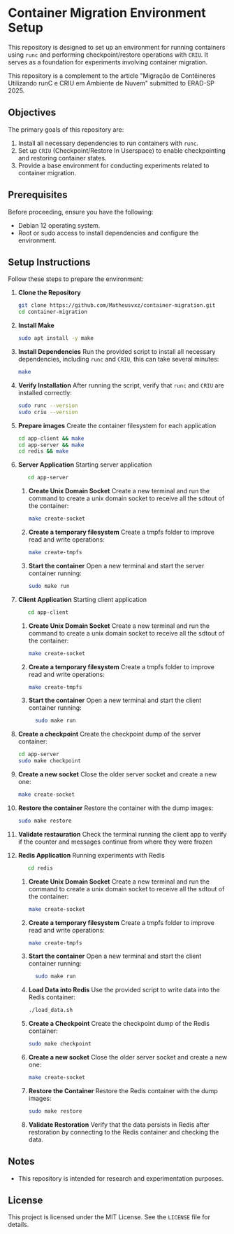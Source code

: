 # Container Migration Environment Setup

This repository is designed to set up an environment for running containers using `runc` and performing checkpoint/restore operations with `CRIU`. It serves as a foundation for experiments involving container migration.

This repository is a complement to the article "Migração de Contêineres Utilizando runC e CRIU em Ambiente de Nuvem" submitted to ERAD-SP 2025.

## Objectives

The primary goals of this repository are:
1. Install all necessary dependencies to run containers with `runc`.
2. Set up `CRIU` (Checkpoint/Restore In Userspace) to enable checkpointing and restoring container states.
3. Provide a base environment for conducting experiments related to container migration.

## Prerequisites

Before proceeding, ensure you have the following:
- Debian 12 operating system.
- Root or sudo access to install dependencies and configure the environment.

## Setup Instructions

Follow these steps to prepare the environment:

1. **Clone the Repository**
   ```bash
   git clone https://github.com/Matheusvxz/container-migration.git
   cd container-migration
   ```

1. **Install Make**
   ```bash
   sudo apt install -y make
   ```

1. **Install Dependencies**
   Run the provided script to install all necessary dependencies, including `runc` and `CRIU`, this can take several minutes:
   ```bash
   make
   ```

1. **Verify Installation**
   After running the script, verify that `runc` and `CRIU` are installed correctly:
   ```bash
   sudo runc --version
   sudo criu --version
   ```
1. **Prepare images**
   Create the container filesystem for each application
   ```bash
   cd app-client && make
   cd app-server && make
   cd redis && make
   ```

1. **Server Application**
   Starting server application
   ```bash
      cd app-server
   ```

   1. **Create Unix Domain Socket**
      Create a new terminal and run the command to create a unix domain socket to receive all the sdtout of the container:
      ```bash
      make create-socket
      ```
   1. **Create a temporary filesystem**
      Create a tmpfs folder to improve read and write operations:
      ```bash
      make create-tmpfs
      ```
   1. **Start the container**
      Open a new terminal and start the server container running:
      ```bash
      sudo make run
      ```

1. **Client Application**
   Starting client application
   ```bash
      cd app-client
   ```

   1. **Create Unix Domain Socket**
      Create a new terminal and run the command to create a unix domain socket to receive all the sdtout of the container:
      ```bash
      make create-socket
      ```
   1. **Create a temporary filesystem**
      Create a tmpfs folder to improve read and write operations:
      ```bash
      make create-tmpfs
      ```
   1. **Start the container**
       Open a new terminal and start the client container running:
       ```bash
         sudo make run
      ```

1. **Create a checkpoint**
    Create the checkpoint dump of the server container:
    ```bash
    cd app-server
    sudo make checkpoint
   ```

1. **Create a new socket**
    Close the older server socket and create a new one:
    ```bash
    make create-socket
   ```

1. **Restore the container**
    Restore the container with the dump images:
    ```bash
    sudo make restore
   ```

1. **Validate restauration**
    Check the terminal running the client app to verify if the counter and messages continue from where they were frozen

1. **Redis Application**
   Running experiments with Redis
   ```bash
      cd redis
   ```

   1. **Create Unix Domain Socket**
      Create a new terminal and run the command to create a unix domain socket to receive all the sdtout of the container:
      ```bash
      make create-socket
      ```
   1. **Create a temporary filesystem**
      Create a tmpfs folder to improve read and write operations:
      ```bash
      make create-tmpfs
      ```
   1. **Start the container**
       Open a new terminal and start the client container running:
       ```bash
         sudo make run
      ```

   1. **Load Data into Redis**
      Use the provided script to write data into the Redis container:
      ```bash
      ./load_data.sh
      ```

   1. **Create a Checkpoint**
      Create the checkpoint dump of the Redis container:
      ```bash
      sudo make checkpoint
      ```
      
   1. **Create a new socket**
      Close the older server socket and create a new one:
      ```bash
      make create-socket
      ```

   1. **Restore the Container**
      Restore the Redis container with the dump images:
      ```bash
      sudo make restore
      ```

   1. **Validate Restoration**
      Verify that the data persists in Redis after restoration by connecting to the Redis container and checking the data.

## Notes

- This repository is intended for research and experimentation purposes.

## License

This project is licensed under the MIT License. See the `LICENSE` file for details.
